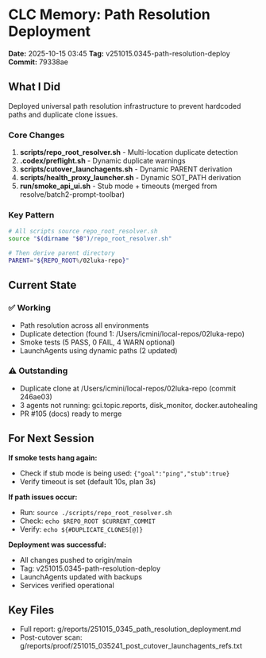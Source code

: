 # CLC Memory: Path Resolution Deployment

**Date:** 2025-10-15 03:45
**Tag:** v251015.0345-path-resolution-deploy
**Commit:** 79338ae

## What I Did

Deployed universal path resolution infrastructure to prevent hardcoded paths and duplicate clone issues.

### Core Changes
1. **scripts/repo_root_resolver.sh** - Multi-location duplicate detection
2. **.codex/preflight.sh** - Dynamic duplicate warnings
3. **scripts/cutover_launchagents.sh** - Dynamic PARENT derivation
4. **scripts/health_proxy_launcher.sh** - Dynamic SOT_PATH derivation
5. **run/smoke_api_ui.sh** - Stub mode + timeouts (merged from resolve/batch2-prompt-toolbar)

### Key Pattern
```bash
# All scripts source repo_root_resolver.sh
source "$(dirname "$0")/repo_root_resolver.sh"

# Then derive parent directory
PARENT="${REPO_ROOT%/02luka-repo}"
```

## Current State

### ✅ Working
- Path resolution across all environments
- Duplicate detection (found 1: /Users/icmini/local-repos/02luka-repo)
- Smoke tests (5 PASS, 0 FAIL, 4 WARN optional)
- LaunchAgents using dynamic paths (2 updated)

### ⚠️ Outstanding
- Duplicate clone at /Users/icmini/local-repos/02luka-repo (commit 246ae03)
- 3 agents not running: gci.topic.reports, disk_monitor, docker.autohealing
- PR #105 (docs) ready to merge

## For Next Session

**If smoke tests hang again:**
- Check if stub mode is being used: `{"goal":"ping","stub":true}`
- Verify timeout is set (default 10s, plan 3s)

**If path issues occur:**
- Run: `source ./scripts/repo_root_resolver.sh`
- Check: `echo $REPO_ROOT $CURRENT_COMMIT`
- Verify: `echo ${#DUPLICATE_CLONES[@]}`

**Deployment was successful:**
- All changes pushed to origin/main
- Tag: v251015.0345-path-resolution-deploy
- LaunchAgents updated with backups
- Services verified operational

## Key Files
- Full report: g/reports/251015_0345_path_resolution_deployment.md
- Post-cutover scan: g/reports/proof/251015_035241_post_cutover_launchagents_refs.txt
